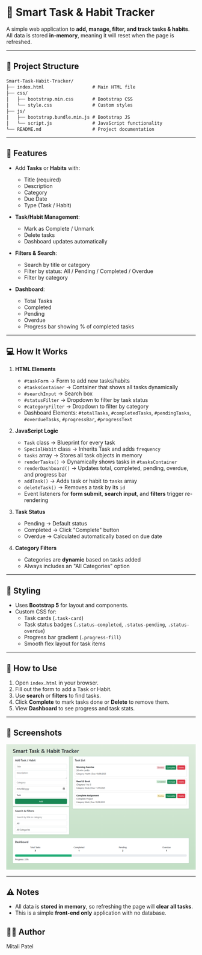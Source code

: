 # 🧩 Smart Task & Habit Tracker

A simple web application to **add, manage, filter, and track tasks & habits**.  
All data is stored **in-memory**, meaning it will reset when the page is refreshed.

---

## 📂 Project Structure

```text
Smart-Task-Habit-Tracker/
├── index.html                  # Main HTML file
├── css/
│   ├── bootstrap.min.css       # Bootstrap CSS
│   └── style.css               # Custom styles
├── js/
│   ├── bootstrap.bundle.min.js # Bootstrap JS
│   └── script.js               # JavaScript functionality
└── README.md                   # Project documentation
```
---

## 📝 Features

- Add **Tasks** or **Habits** with:
  - Title (required)
  - Description
  - Category
  - Due Date
  - Type (Task / Habit)

- **Task/Habit Management**:
  - Mark as Complete / Unmark
  - Delete tasks
  - Dashboard updates automatically

- **Filters & Search**:
  - Search by title or category
  - Filter by status: All / Pending / Completed / Overdue
  - Filter by category

- **Dashboard**:
  - Total Tasks
  - Completed
  - Pending
  - Overdue
  - Progress bar showing % of completed tasks

---

## 💻 How It Works

1. **HTML Elements**
   - `#taskForm` → Form to add new tasks/habits
   - `#tasksContainer` → Container that shows all tasks dynamically
   - `#searchInput` → Search box
   - `#statusFilter` → Dropdown to filter by task status
   - `#categoryFilter` → Dropdown to filter by category
   - Dashboard Elements: `#totalTasks`, `#completedTasks`, `#pendingTasks`, `#overdueTasks`, `#progressBar`, `#progressText`

2. **JavaScript Logic**
   - `Task` class → Blueprint for every task
   - `SpecialHabit` class → Inherits Task and adds `frequency`
   - `tasks` array → Stores all task objects in memory
   - `renderTasks()` → Dynamically shows tasks in `#tasksContainer`
   - `renderDashboard()` → Updates total, completed, pending, overdue, and progress bar
   - `addTask()` → Adds task or habit to `tasks` array
   - `deleteTask()` → Removes a task by its `id`
   - Event listeners for **form submit**, **search input**, and **filters** trigger re-rendering

3. **Task Status**
   - Pending → Default status
   - Completed → Click "Complete" button
   - Overdue → Calculated automatically based on due date

4. **Category Filters**
   - Categories are **dynamic** based on tasks added
   - Always includes an "All Categories" option

---

## 🎨 Styling

- Uses **Bootstrap 5** for layout and components.
- Custom CSS for:
  - Task cards (`.task-card`)
  - Task status badges (`.status-completed`, `.status-pending`, `.status-overdue`)
  - Progress bar gradient (`.progress-fill`)
  - Smooth flex layout for task items

---

## 🚀 How to Use

1. Open `index.html` in your browser.
2. Fill out the form to add a Task or Habit.
3. Use **search** or **filters** to find tasks.
4. Click **Complete** to mark tasks done or **Delete** to remove them.
5. View **Dashboard** to see progress and task stats.

---

## 📌 Screenshots

![Output Screenshot](images/Screenshot.png)

---

## ⚠️ Notes

- All data is **stored in memory**, so refreshing the page will **clear all tasks**.
- This is a simple **front-end only** application with no database.

## 👩‍💻 Author

Mitali Patel
